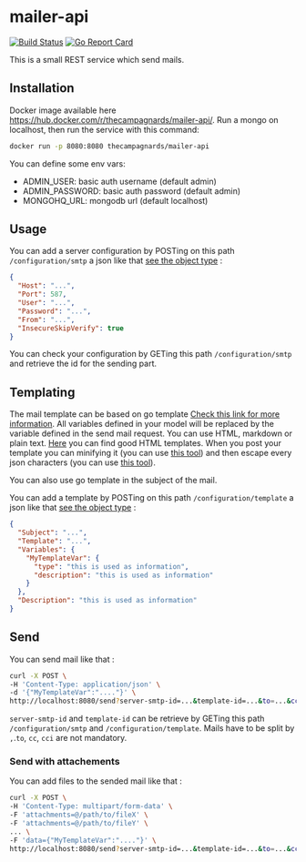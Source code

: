 # mailer-api

[![Build Status](https://travis-ci.org/thecampagnards/mailer-api.svg?branch=master)](https://travis-ci.org/thecampagnards/mailer-api)
[![Go Report Card](https://goreportcard.com/badge/github.com/thecampagnards/mailer-api)](https://goreportcard.com/report/github.com/thecampagnards/mailer-api)

This is a small REST service which send mails.

## Installation

Docker image available here <https://hub.docker.com/r/thecampagnards/mailer-api/>.
Run a mongo on localhost, then run the service with this command:

```sh
docker run -p 8080:8080 thecampagnards/mailer-api
```

You can define some env vars:

- ADMIN_USER: basic auth username (default admin)
- ADMIN_PASSWORD: basic auth password (default admin)
- MONGOHQ_URL: mongodb url (default localhost)

## Usage

You can add a server configuration by POSTing on this path `/configuration/smtp` a json like that [see the object type](https://github.com/thecampagnards/mailer-api/blob/master/types/types.go#L27) :

```json
{
  "Host": "...",
  "Port": 587,
  "User": "...",
  "Password": "...",
  "From": "...",
  "InsecureSkipVerify": true
}
```

You can check your configuration by GETing this path `/configuration/smtp` and retrieve the id for the sending part.

## Templating

The mail template can be based on go template [Check this link for more information](https://golang.org/pkg/text/template/).
All variables defined in your model will be replaced by the variable defined in the send mail request.
You can use HTML, markdown or plain text. [Here](https://github.com/wildbit/postmark-templates) you can find good HTML templates.
When you post your template you can minifying it (you can use [this tool](https://www.willpeavy.com/minifier/)) and then escape every json characters (you can use [this tool](https://www.freeformatter.com/json-escape.html)).

You can also use go template in the subject of the mail.

You can add a template by POSTing on this path `/configuration/template` a json like that [see the object type](https://github.com/thecampagnards/mailer-api/blob/master/types/types.go#L14) :

```json
{
  "Subject": "...",
  "Template": "...",
  "Variables": {
    "MyTemplateVar": {
      "type": "this is used as information",
      "description": "this is used as information"
    }
  },
  "Description": "this is used as information"
}
```

## Send

You can send mail like that :

```bash
curl -X POST \
-H 'Content-Type: application/json' \
-d '{"MyTemplateVar":"...."}' \
http://localhost:8080/send?server-smtp-id=...&template-id=...&to=...&cc=...&cci=...
```

`server-smtp-id` and `template-id` can be retrieve by GETing this path `/configuration/smtp` and `/configuration/template`.
Mails have to be split by `,`.`to`, `cc`, `cci` are not mandatory.

### Send with attachements

You can add files to the sended mail like that :

```bash
curl -X POST \
-H 'Content-Type: multipart/form-data' \
-F 'attachments=@/path/to/fileX' \
-F 'attachments=@/path/to/fileY' \
... \
-F 'data={"MyTemplateVar":"...."}' \
http://localhost:8080/send?server-smtp-id=...&template-id=...&to=...&cc=...&cci=...
```
